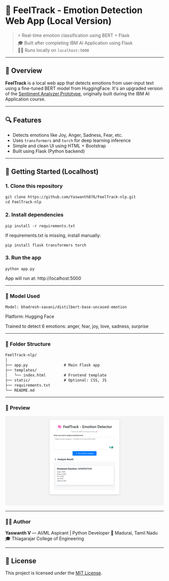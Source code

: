 # 💙 FeelTrack - Emotion Detection Web App (Local Version)

> ⚡ Real-time emotion classification using BERT + Flask  
> 🎓 Built after completing IBM AI Application using Flask  
> 👨‍💻 Runs locally on `localhost:5000`

---

## 📌 Overview

**FeelTrack** is a local web app that detects emotions from user-input text using a fine-tuned BERT model from HuggingFace. It's an upgraded version of the [Sentiment Analyzer Prototype](https://github.com/Yaswanth876/sentiment-analyzer-bert-nlp.git), originally built during the IBM AI Application course.

---

## 🔍 Features

- Detects emotions like Joy, Anger, Sadness, Fear, etc.
- Uses `transformers` and `torch` for deep learning inference
- Simple and clean UI using HTML + Bootstrap
- Built using Flask (Python backend)

---

## 🚀 Getting Started (Localhost)

### 1. Clone this repository

```
git clone https://github.com/Yaswanth876/FeelTrack-nlp.git
cd FeelTrack-nlp
```
### 2. Install dependencies

```
pip install -r requirements.txt
```

If requirements.txt is missing, install manually:
```
pip install flask transformers torch
```

### 3. Run the app

```
python app.py
```
App will run at: http://localhost:5000

---

### 🧠 Model Used
```
Model: bhadresh-savani/distilbert-base-uncased-emotion
```
Platform: Hugging Face

Trained to detect 6 emotions: anger, fear, joy, love, sadness, surprise

---

### 📂 Folder Structure

```
FeelTrack-nlp/
│
├── app.py                # Main Flask app
├── templates/
│   └── index.html        # Frontend template
├── static/               # Optional: CSS, JS
├── requirements.txt
└── README.md
```

---
### 📸 Preview

![Demo Screenshot](static/demo.png)

---

### 👨‍💻 Author

**Yaswanth V** — AI/ML Aspirant | Python Developer
📍 Madurai, Tamil Nadu
🎓 Thiagarajar College of Engineering


---

## 📌 License

This project is licensed under the [MIT License](LICENSE).
